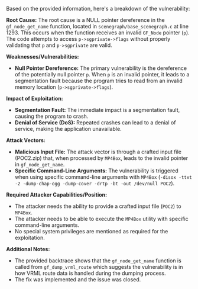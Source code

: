 Based on the provided information, here's a breakdown of the vulnerability:

**Root Cause:**
The root cause is a NULL pointer dereference in the `gf_node_get_name` function, located in `scenegraph/base_scenegraph.c` at line 1293. This occurs when the function receives an invalid `GF_Node` pointer (`p`). The code attempts to access `p->sgprivate->flags` without properly validating that `p` and `p->sgprivate` are valid.

**Weaknesses/Vulnerabilities:**
- **Null Pointer Dereference:** The primary vulnerability is the dereference of the potentially null pointer `p`. When `p` is an invalid pointer, it leads to a segmentation fault because the program tries to read from an invalid memory location (`p->sgprivate->flags`).

**Impact of Exploitation:**
- **Segmentation Fault:** The immediate impact is a segmentation fault, causing the program to crash.
- **Denial of Service (DoS):** Repeated crashes can lead to a denial of service, making the application unavailable.

**Attack Vectors:**
- **Malicious Input File:** The attack vector is through a crafted input file (POC2.zip) that, when processed by `MP4Box`, leads to the invalid pointer in `gf_node_get_name`.
- **Specific Command-Line Arguments:** The vulnerability is triggered when using specific command-line arguments with `MP4Box` (`-disox -ttxt -2 -dump-chap-ogg -dump-cover -drtp -bt -out /dev/null POC2`).

**Required Attacker Capabilities/Position:**
- The attacker needs the ability to provide a crafted input file (`POC2`) to `MP4Box`.
- The attacker needs to be able to execute the `MP4Box` utility with specific command-line arguments.
- No special system privileges are mentioned as required for the exploitation.

**Additional Notes:**
- The provided backtrace shows that the `gf_node_get_name` function is called from `gf_dump_vrml_route` which suggests the vulnerability is in how VRML route data is handled during the dumping process.
- The fix was implemented and the issue was closed.
